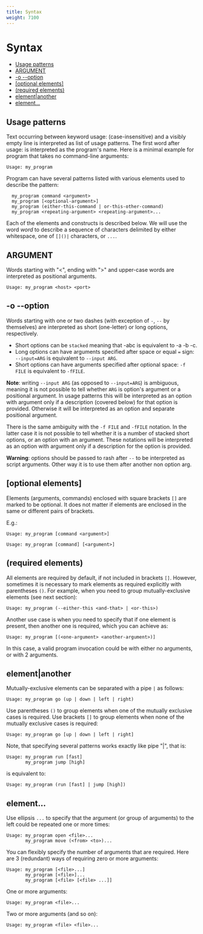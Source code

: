 ```yaml
---
title: Syntax
weight: 7100
---
```


# Syntax  <!-- omit in toc -->

- [Usage patterns](#usage-patterns)
- [<argument> ARGUMENT](#argument-argument)
- [-o --option](#-o---option)
- [[optional elements]](#optional-elements)
- [(required elements)](#required-elements)
- [element|another](#elementanother)
- [element...](#element)

## Usage patterns

Text occurring between keyword usage: (case-insensitive) and a visibly empty line is interpreted as
list of usage patterns. The first word after usage: is interpreted as the program's name. Here is a
minimal example for program that takes no command-line arguments:

```
Usage: my_program
```

Program can have several patterns listed with various elements used to describe the pattern:

```
  my_program command <argument>
  my_program [<optional-argument>]
  my_program (either-this-command | or-this-other-command)
  my_program <repeating-argument> <repeating-argument>...
```

Each of the elements and constructs is described below. We will use the word _word_ to describe a
sequence of characters delimited by either whitespace, one of `[]()|` characters, or `...`.


## <argument> ARGUMENT

Words starting with "<", ending with ">" and upper-case words are interpreted as positional
arguments.

```
Usage: my_program <host> <port>
```

## -o --option

Words starting with one or two dashes (with exception of `-`, `--` by themselves) are interpreted
as short (one-letter) or long options, respectively.

- Short options can be `stacked` meaning that -abc is equivalent to -a -b -c.
- Long options can have arguments specified after space or equal `=` sign:
       `--input=ARG` is equivalent to `--input ARG`.
- Short options can have arguments specified after optional space:
    `-f FILE` is equivalent to `-fFILE`.

**Note**: writing `--input ARG` (as opposed to `--input=ARG`) is ambiguous, meaning it is not
possible to tell whether `ARG` is option's argument or a positional argument. In usage patterns
this will be interpreted as an option with argument only if a description (covered below) for that
option is provided. Otherwise it will be interpreted as an option and separate positional argument.

There is the same ambiguity with the `-f FILE` and `-fFILE` notation. In the latter case it is not
possible to tell whether it is a number of stacked short options, or an option with an argument.
These notations will be interpreted as an option with argument only if a description for the option
is provided.

**Warning**: options should be passed to rash after `--` to be interpreted as script arguments.
Other way it is to use them after another non option arg.

## [optional elements]

Elements (arguments, commands) enclosed with square brackets `[]` are marked to be
optional. It does not matter if elements are enclosed in the same or different pairs of brackets.

E.g.:

```
Usage: my_program [command <argument>]
```

```
Usage: my_program [command] [<argument>]
```

## (required elements)

All elements are required by default, if not included in brackets `[]`. However, sometimes it is
necessary to mark elements as required explicitly with parentheses `()`. For example, when you
need to group mutually-exclusive elements (see next section):

```
Usage: my_program (--either-this <and-that> | <or-this>)
```

Another use case is when you need to specify that if one element is present, then another one is
required, which you can achieve as:

```
Usage: my_program [(<one-argument> <another-argument>)]
```
In this case, a valid program invocation could be with either no arguments, or with 2 arguments.

## element|another

Mutually-exclusive elements can be separated with a pipe `|` as follows:

```
Usage: my_program go (up | down | left | right)
```

Use parentheses `()` to group elements when one of the mutually exclusive cases is required.
Use brackets `[]` to group elements when none of the mutually exclusive cases is required:

```
Usage: my_program go [up | down | left | right]
```

Note, that specifying several patterns works exactly like pipe "|", that is:

```
Usage: my_program run [fast]
       my_program jump [high]
```

is equivalent to:

```
Usage: my_program (run [fast] | jump [high])
```

## element...

Use ellipsis `...` to specify that the argument (or group of arguments) to the left could be
repeated one or more times:

```
Usage: my_program open <file>...
       my_program move (<from> <to>)...
```

You can flexibly specify the number of arguments that are required. Here are 3 (redundant) ways
of requiring zero or more arguments:

```
Usage: my_program [<file>...]
       my_program [<file>]...
       my_program [<file> [<file> ...]]
```

One or more arguments:

```
Usage: my_program <file>...
```

Two or more arguments (and so on):

```
Usage: my_program <file> <file>...
```
